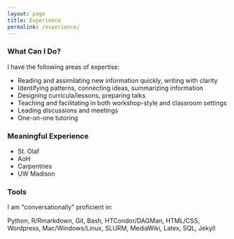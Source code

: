 ```yaml
---
layout: page
title: Experience
permalink: /experience/
---
```


### What Can I Do?

I have the following areas of expertise:

* Reading and assimilating new information quickly, writing with clarity
* Identifying patterns, connecting ideas, summarizing information
* Designing curricula/lessons, preparing talks
* Teaching and facilitating in both workshop-style and classroom settings
* Leading discussions and meetings
* One-on-one tutoring

### Meaningful Experience

* St. Olaf
* AoH
* Carpentries
* UW Madison

### Tools

I am "conversationally" proficient in:

Python, R/Rmarkdown, Git, Bash, HTCondor/DAGMan, HTML/CSS, Wordpress, Mac/Windows/Linux, SLURM, MediaWiki, Latex, SQL, Jekyll
